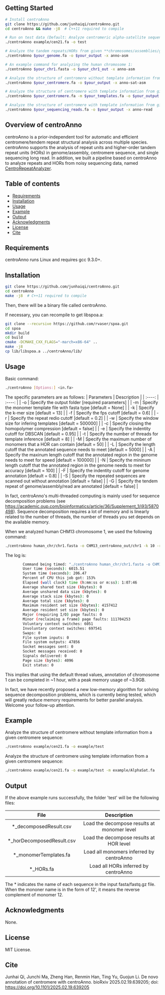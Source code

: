 ## Getting Started

```bash
# Install centroAnno
git clone https://github.com/junhaiqi/centroAnno.git
cd centroAnno && make -j8  # C++11 required to compile

# Run on test data (Default: Analyze centromeric alpha-satellite sequences/centromeric alpha-satellite assemblies (like HiCAT/HORmon/GRMhor) directly)
./centroAnno example/cen21.fa -o test

# Analyze the tandem repeats/HORs from given **chromosomes/assemblies/general sequences** (No prior information required):
./centroAnno $your_genome.fa -o $your_output -x anno-asm

# An example command for analyzing the human chromosome 1:
./centroAnno $your_chr1.fasta -o $your_chr1_out -x anno-asm

# Analyze the structure of centromere without template information from given **centromeric alpha-satellite sequences/centromeric alpha-satellite assemblies**:
./centroAnno $your_centromere.fa -o $your_output -x anno-sat-asm

# Analyze the structure of centromere with template information from given **centromeric alpha-satellite sequences/centromeric alpha-satellite assemblies**:
./centroAnno $your_centromere.fa -m $your_templates.fa -o $your_output -x anno-sat-asm

# Analyze the structure of centromere with template information from given **sequencing reads**:
./centroAnno $your_sequencing_reads.fa -o $your_output -x anno-read
```


## Overview of centroAnno
centroAnno is a prior-independent tool for automatic and efficient centromere/tendem repeat structural analysis across multiple species. centroAnno supports the analysis of repeat units and higher-order tandem repeat units (HORs) in genome/assembly, centromere sequence, and single sequencing long read. In addition, we built a pipeline based on centroAnno to analyze repeats and HORs from noisy sequencing data, named [CentroRepeatAnalyzer](https://github.com/junhaiqi/CentroRepeatAnalyzer.git).
## Table of contents

  * [Requirements](#requirements)
  * [Installation](#installation)
  * [Usage](#usage)
  * [Example](#example)
  * [Output](#output)
  * [Acknowledgments](#acknowledgments)
  * [License](#license)
  * [Cite](#cite)


## Requirements
centroAnno runs Linux and requires gcc 9.3.0+.


## Installation

```bash
git clone https://github.com/junhaiqi/centroAnno.git
cd centroAnno
make -j8  # C++11 required to compile
```
Then, there will be a binary file called centroAnno.

If necessary, you can recompile to get libspoa.a:

```bash
git clone --recursive https://github.com/rvaser/spoa.git
cd spoa
mkdir build
cd build
cmake -DCMAKE_CXX_FLAGS="-march=x86-64" ..
make -j8
cp lib/libspoa.a ../centroAnno/lib/
```


## Usage

Basic command:
```bash
./centroAnno [Options:] <in.fa>
```
The specific parameters are as follows:
   | Parameters   | Description |
   |  :----:  | :----:  |
   | -o  | Specify the output folder [required parameters] |
   | -m  | Specify the monomer template file with fasta type [default = None] |
   | -k  | Specify the k-mer size [default = 13] |
   | -f  | Specify the fps cutoff [default = 0.6] |
   | -r  | Specify the repeat redio cutoff [default = 0.2] |
   | -w  | Specify the window size for infering templates [default = 500000] |
   | -c  | Specify closing the homopolymer compression [default = false] |
   | -e  | Specify the indentity cutoff for DBSCAN [default = 0.95] |
   | -t  | Specify the number of threads for template inference [default = 8] |
   | -M  | Specify the maximum number of monomers that a HOR can contain [default = 50] |
   | -L  | Specify the length cutoff that the annotated sequence needs to meet [default = 5000] |
   | -A  | Specify the maxinum length cutoff that the annotated region in the genome needs to meet for speed [default = 100000] |
   | -N  | Specify the mininum length cutoff that the annotated region in the genome needs to meet for accuracy [default = 100] |
   | -F  | Specify the indentity cutoff for genome annotation [default = 0.8] |
   | -S  | Specify the repeated sequences are scanned out without annotation [default = false] |
   | -G  | Specify the tendem repeat of genome/assembly/read are annotated [default = false] |

In fact, centroAnno's multi-threaded computing is mainly used for sequence decomposition problems (see https://academic.oup.com/bioinformatics/article/36/Supplement_1/i93/5870498). Sequence decomposition requires a lot of memory and is linearly related to the number of threads, the number of threads you set depends on the available memory.

When we analyzed human CHM13 chromosome 1, we used the following command:

```bash
./centroAnno human_chr/chr1.fasta -o CHM13_centroAnno_out/chr1 -k 10 -r 0.3 -L 10000 -G true -A 1000000
```

The log is:

```bash
        Command being timed: "./centroAnno human_chr/chr1.fasta -o CHM13_centroAnno_out/chr1 -k 10 -r 0.3 -L 10000 -G true -A 1000000"
        User time (seconds): 6015.51
        System time (seconds): 206.47
        Percent of CPU this job got: 153%
        Elapsed (wall clock) time (h:mm:ss or m:ss): 1:07:46
        Average shared text size (kbytes): 0
        Average unshared data size (kbytes): 0
        Average stack size (kbytes): 0
        Average total size (kbytes): 0
        Maximum resident set size (kbytes): 4157412
        Average resident set size (kbytes): 0
        Major (requiring I/O) page faults: 0
        Minor (reclaiming a frame) page faults: 111704253
        Voluntary context switches: 6051
        Involuntary context switches: 697541
        Swaps: 0
        File system inputs: 0
        File system outputs: 47856
        Socket messages sent: 0
        Socket messages received: 0
        Signals delivered: 0
        Page size (bytes): 4096
        Exit status: 0
```

This implies that using the default thread values, annotation of chromosome 1 can be completed in ~1 hour, with a peak memory usage of ~3.9GB.

In fact, we have recently proposed a new low-memory algorithm for solving sequence decomposition problems, which is currently being tested, which will greatly reduce memory requirements for better parallel analysis. Welcome your follow-up attention.

## Example
Analyze the structure of centromere without template information from a given centromere sequence:
```bash
./centroAnno example/cen21.fa -o example/test
```

Analyze the structure of centromere using template information from a given centromere sequence:

```bash
./centroAnno example/cen21.fa -o example/test -m example/AlphaSat.fa
```

## Output
If the above example runs successfully, the folder 'test' will be the following files:

| File   | Description |
   |  :----:  | :----:  |
   | *_decomposedResult.csv  | Load the decompose results at monomer level |
   | *_horDecomposedResult.csv  | Load the decompose results at HOR level |
   | *_monomerTemplates.fa  | Load all monomers inferred by centroAnno |
   | *_HORs.fa  | Load all HORs inferred by centroAnno |

The * indicates the name of each sequence in the input fasta/fastq.gz file. When the mononer name is in the form of 12', it means the reverse complement of monomer 12.

## Acknowledgments
None.

## License 
MIT License.

## Cite
Junhai Qi, Junchi Ma, Zheng Han, Renmin Han, Ting Yu, Guojun Li. De novo annotation of centromere with centroAnno. bioRxiv 2025.02.19.639205; doi: https://doi.org/10.1101/2025.02.19.639205
